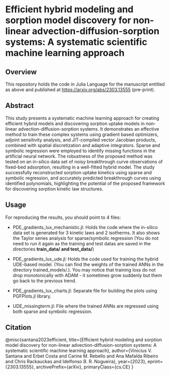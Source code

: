 # Efficient hybrid modeling and sorption model discovery for non-linear advection-diffusion-sorption systems: A systematic scientific machine learning approach

## Overview
This repository holds the code in Julia Language for the manuscript entitled as above and published at https://arxiv.org/abs/2303.13555 (pre-print).

## Abstract
This study presents a systematic machine learning approach for creating efficient hybrid models and discovering sorption uptake models in non-linear advection-diffusion-sorption systems. It demonstrates an effective method to train these complex systems using gradient based optimizers, adjoint sensitivity analysis, and JIT-compiled vector Jacobian products, combined with spatial discretization and adaptive integrators. Sparse and symbolic regression were employed to identify missing functions in the artificial neural network. The robustness of the proposed method was tested on an in-silico data set of noisy breakthrough curve observations of fixed-bed adsorption, resulting in a well-fitted hybrid model. The study successfully reconstructed sorption uptake kinetics using sparse and symbolic regression, and accurately predicted breakthrough curves using identified polynomials, highlighting the potential of the proposed framework for discovering sorption kinetic law structures. 

## Usage

For reproducing the results, you should point to 4 files:


- PDE_gradients_lux_mechanistic.jl: Holds the code where the in-silico data set is generated for 3 kinetic laws and 2 isotherms. It also shows the Taylor series analysis  for sparse/symbolic regression (You do not need to run it again as the training and test datas are saved in the directories **train_data/ and test_data/**)

- PDE_gradients_lux_ude.jl: Holds the code used for training the hybrid UDE-based model. (You can find the weights of the trained ANNs in the directory trained_models/.). You may notice that training loss do not drop monotonically with ADAM - it sometimes grow suddenly but them go back to the previous trend. 
 
- PDE_gradients_lux_charts.jl: Separate file for building the plots using PGFPlots.jl library.

- UDE_missingterm.jl: File where the trained ANNs are regressed using both sparse and symbolic regression.


## Citation

@misc{santana2023efficient,
      title={Efficient hybrid modeling and sorption model discovery for non-linear advection-diffusion-sorption systems: A systematic scientific machine learning approach}, 
      author={Vinicius V. Santana and Erbet Costa and Carine M. Rebello and Ana Mafalda Ribeiro and Chris Rackauckas and Idelfonso B. R. Nogueira},
      year={2023},
      eprint={2303.13555},
      archivePrefix={arXiv},
      primaryClass={cs.CE}
}

